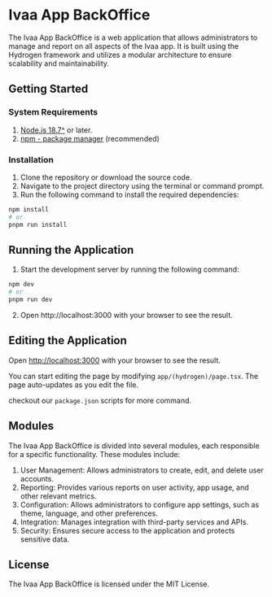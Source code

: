 # Ivaa App BackOffice

The Ivaa App BackOffice is a web application that allows administrators to manage and report on all aspects of the Ivaa app. It is built using the Hydrogen framework and utilizes a modular architecture to ensure scalability and maintainability.

## Getting Started

### System Requirements

1. [Node.js 18.7^](https://nodejs.org/en) or later.
2. [npm - package manager](https://www.npmjs.com/) (recommended)

### Installation

1. Clone the repository or download the source code.
2. Navigate to the project directory using the terminal or command prompt.
3. Run the following command to install the required dependencies:

```bash
npm install
# or
pnpm run install
```

## Running the Application

1. Start the development server by running the following command:

```bash
npm dev
# or
pnpm run dev
```

2. Open http://localhost:3000 with your browser to see the result.

## Editing the Application

Open [http://localhost:3000](http://localhost:3000) with your browser to see the result.

You can start editing the page by modifying `app/(hydrogen)/page.tsx`. The page auto-updates as you edit the file.

checkout our `package.json` scripts for more command.

## Modules

The Ivaa App BackOffice is divided into several modules, each responsible for a specific functionality. These modules include:

1. User Management: Allows administrators to create, edit, and delete user accounts.
2. Reporting: Provides various reports on user activity, app usage, and other relevant metrics.
3. Configuration: Allows administrators to configure app settings, such as theme, language, and other preferences.
4. Integration: Manages integration with third-party services and APIs.
5. Security: Ensures secure access to the application and protects sensitive data.

## License

The Ivaa App BackOffice is licensed under the MIT License.
